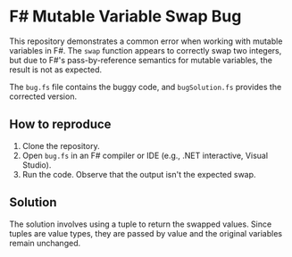 # F# Mutable Variable Swap Bug

This repository demonstrates a common error when working with mutable variables in F#.  The `swap` function appears to correctly swap two integers, but due to F#'s pass-by-reference semantics for mutable variables, the result is not as expected.

The `bug.fs` file contains the buggy code, and `bugSolution.fs` provides the corrected version.

## How to reproduce

1. Clone the repository.
2. Open `bug.fs` in an F# compiler or IDE (e.g., .NET interactive, Visual Studio).
3. Run the code. Observe that the output isn't the expected swap.

## Solution

The solution involves using a tuple to return the swapped values. Since tuples are value types, they are passed by value and the original variables remain unchanged.